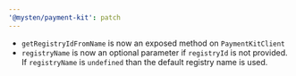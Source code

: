 ```yaml
---
'@mysten/payment-kit': patch
---
```


- `getRegistryIdFromName` is now an exposed method on `PaymentKitClient`
- `registryName` is now an optional parameter if `registryId` is not provided. If `registryName` is `undefined` than the default registry name is used.
